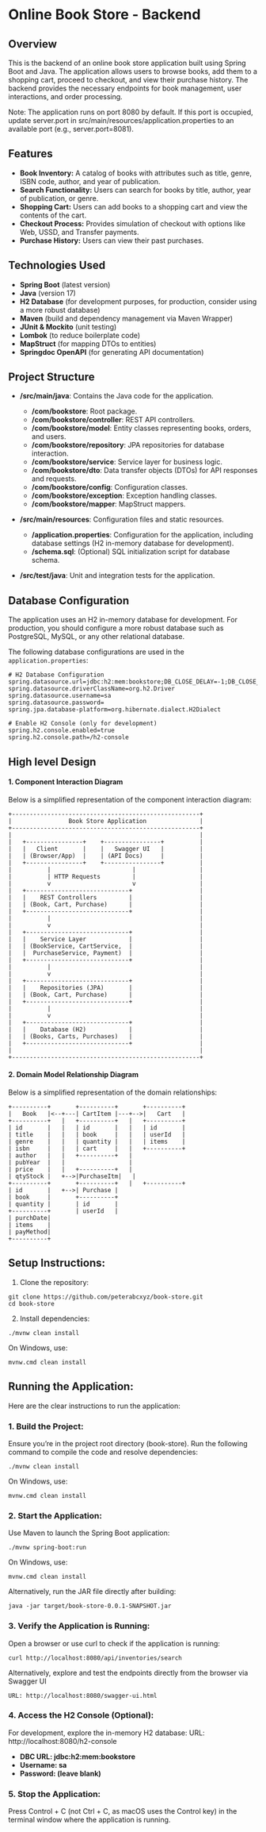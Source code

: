 # Online Book Store - Backend

## Overview

This is the backend of an online book store application built using Spring Boot and Java. The application allows users to browse books, add them to a shopping cart, proceed to checkout, and view their purchase history. The backend provides the necessary endpoints for book management, user interactions, and order processing.

Note: The application runs on port 8080 by default. If this port is occupied, update server.port in src/main/resources/application.properties to an available port (e.g., server.port=8081).

## Features

- **Book Inventory:** A catalog of books with attributes such as title, genre, ISBN code, author, and year of publication.
- **Search Functionality:** Users can search for books by title, author, year of publication, or genre.
- **Shopping Cart:** Users can add books to a shopping cart and view the contents of the cart.
- **Checkout Process:** Provides simulation of checkout with options like Web, USSD, and Transfer payments.
- **Purchase History:** Users can view their past purchases.

## Technologies Used

- **Spring Boot** (latest version)
- **Java** (version 17)
- **H2 Database** (for development purposes, for production, consider using a more robust database)
- **Maven** (build and dependency management via Maven Wrapper)
- **JUnit & Mockito** (unit testing)
- **Lombok** (to reduce boilerplate code)
- **MapStruct** (for mapping DTOs to entities)
- **Springdoc OpenAPI** (for generating API documentation)

## Project Structure

- **/src/main/java**: Contains the Java code for the application.
    - **/com/bookstore**: Root package.
    - **/com/bookstore/controller**: REST API controllers.
    - **/com/bookstore/model**: Entity classes representing books, orders, and users.
    - **/com/bookstore/repository**: JPA repositories for database interaction.
    - **/com/bookstore/service**: Service layer for business logic.
    - **/com/bookstore/dto**: Data transfer objects (DTOs) for API responses and requests.
    - **/com/bookstore/config**: Configuration classes.
    - **/com/bookstore/exception**: Exception handling classes.
    - **/com/bookstore/mapper**: MapStruct mappers.

- **/src/main/resources**: Configuration files and static resources.
    - **/application.properties**: Configuration for the application, including database settings (H2 in-memory database for development).
    - **/schema.sql**: (Optional) SQL initialization script for database schema.

- **/src/test/java**: Unit and integration tests for the application.

## Database Configuration

The application uses an H2 in-memory database for development. For production, you should configure a more robust database such as PostgreSQL, MySQL, or any other relational database.

The following database configurations are used in the `application.properties`:

```properties
# H2 Database Configuration
spring.datasource.url=jdbc:h2:mem:bookstore;DB_CLOSE_DELAY=-1;DB_CLOSE_ON_EXIT=FALSE
spring.datasource.driverClassName=org.h2.Driver
spring.datasource.username=sa
spring.datasource.password=
spring.jpa.database-platform=org.hibernate.dialect.H2Dialect

# Enable H2 Console (only for development)
spring.h2.console.enabled=true
spring.h2.console.path=/h2-console
```

## High level Design
#### 1. Component Interaction Diagram
Below is a simplified representation of the component interaction diagram:

```properties
+-----------------------------------------------------+
|                Book Store Application               |
+-----------------------------------------------------+
|                                                     |
|   +----------------+    +----------------+          |
|   |   Client       |    |   Swagger UI   |          |
|   | (Browser/App)  |    | (API Docs)     |          |
|   +----------------+    +----------------+          |
|          |                       |                  |
|          | HTTP Requests         |                  |
|          v                       v                  |
|   +-----------------------------+                   |
|   |    REST Controllers         |                   |
|   | (Book, Cart, Purchase)      |                   |
|   +-----------------------------+                   |
|          |                                          |
|          v                                          |
|   +-----------------------------+                   |
|   |    Service Layer            |                   |
|   | (BookService, CartService,  |                   |
|   |  PurchaseService, Payment)  |                   |
|   +-----------------------------+                   |
|          |                                          |
|          v                                          |
|   +-----------------------------+                   |
|   |    Repositories (JPA)       |                   |
|   | (Book, Cart, Purchase)      |                   |
|   +-----------------------------+                   |
|          |                                          |
|          v                                          |
|   +-----------------------------+                   |
|   |    Database (H2)            |                   |
|   | (Books, Carts, Purchases)   |                   |
|   +-----------------------------+                   |
|                                                     |
+-----------------------------------------------------+
```

#### 2. Domain Model Relationship Diagram
Below is a simplified representation of the domain relationships:
```properties
+----------+       +----------+       +----------+
|   Book   |<--+---| CartItem |---+-->|   Cart   |
+----------+   |   +----------+   |   +----------+
| id       |   |   | id       |   |   | id       |
| title    |   |   | book     |   |   | userId   |
| genre    |   |   | quantity |   |   | items    |
| isbn     |   |   | cart     |   |   +----------+
| author   |   |   +----------+   |
| pubYear  |   |                  |
| price    |   |   +----------+   |
| qtyStock |   +-->|PurchaseItm|   |
+----------+       +----------+   |   +----------+
| id       |   +-->| Purchase |
| book     |       +----------+
| quantity |       | id       |
+----------+       | userId   |
| purchDate|
| items    |
| payMethod|
+----------+

```

## Setup Instructions:
1. Clone the repository:
```properties
git clone https://github.com/peterabcxyz/book-store.git
cd book-store
```

2. Install dependencies:
```properties
./mvnw clean install
```
On Windows, use:
```properties
mvnw.cmd clean install
```

## Running the Application:
Here are the clear instructions to run the application:

### 1. Build the Project:
Ensure you’re in the project root directory (book-store).
Run the following command to compile the code and resolve dependencies:
```properties
./mvnw clean install
```
On Windows, use:
```properties
mvnw.cmd clean install
```

### 2. Start the Application:
Use Maven to launch the Spring Boot application:
```properties
./mvnw spring-boot:run
```
On Windows, use:
```properties
mvnw.cmd clean install
```

Alternatively, run the JAR file directly after building:
```properties
java -jar target/book-store-0.0.1-SNAPSHOT.jar
```

### 3. Verify the Application is Running:
Open a browser or use curl to check if the application is running:
```properties
curl http://localhost:8080/api/inventories/search
```
Alternatively, explore and test the endpoints directly from the browser via Swagger UI
```properties
URL: http://localhost:8080/swagger-ui.html
```

### 4. Access the H2 Console (Optional):
For development, explore the in-memory H2 database:
URL: http://localhost:8080/h2-console
- **DBC URL: jdbc:h2:mem:bookstore**
- **Username: sa**
- **Password: (leave blank)**

### 5. Stop the Application:
Press Control + C (not Ctrl + C, as macOS uses the Control key) in the terminal window where the application is running.